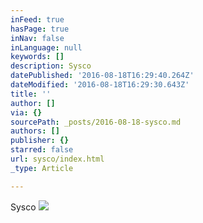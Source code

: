 ```yaml
---
inFeed: true
hasPage: true
inNav: false
inLanguage: null
keywords: []
description: Sysco
datePublished: '2016-08-18T16:29:40.264Z'
dateModified: '2016-08-18T16:29:30.643Z'
title: ''
author: []
via: {}
sourcePath: _posts/2016-08-18-sysco.md
authors: []
publisher: {}
starred: false
url: sysco/index.html
_type: Article

---
```

Sysco
![](https://the-grid-user-content.s3-us-west-2.amazonaws.com/cf3c878f-5f9c-4ffa-b5f7-b1a04a996bf1.jpg)